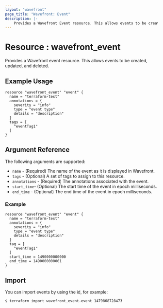 ```yaml
---
layout: "wavefront"
page_title: "Wavefront: Event"
description: |-
    Provides a Wavefront Event resource. This allows events to be created, updated, and deleted.
---
```


# Resource : wavefront_event

Provides a Wavefront event resource. This allows events to be created, updated, and deleted.

## Example Usage

```hcl
resource "wavefront_event" "event" {
  name = "terraform-test"
  annotations = {
    severity = "info"
    type = "event type"
    details = "description"
  }
  tags = [
    "eventTag1"
  ]
}
```

## Argument Reference

The following arguments are supported:

* `name` - (Required) The name of the event as it is displayed in Wavefront.
* `tags` - (Optional) A set of tags to assign to this resource.
* `annotations` - (Required) The annotations associated with the event.
* `start_time`- (Optional) The start time of the event in epoch milliseconds.
* `end_time` - (Optional) The end time of the event in epoch milliseconds.

### Example

```hcl
resource "wavefront_event" "event" {
  name = "terraform-test"
  annotations = {
    severity = "info"
    type = "event type"
    details = "description"
  }
  tag = [
    "eventTag1"
  ]
  start_time = 1490000000000
  end_time = 1490000000001
}
```

## Import

You can import events by using the id, for example:

```
$ terraform import wavefront_event.event 1479868728473
```